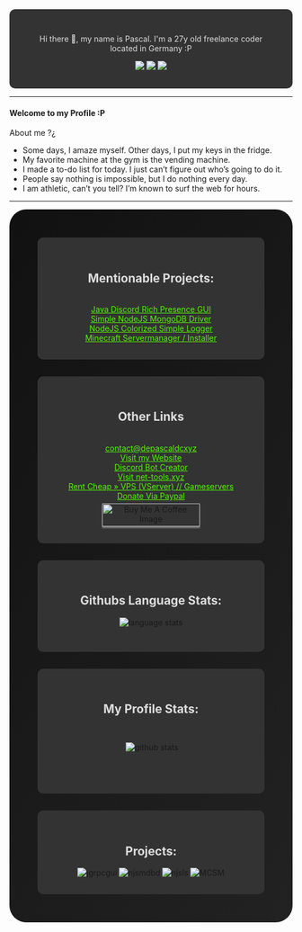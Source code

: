 <div style="background:#333; border-radius:10px; padding:30px;" align="center">
    <p style="color:#DDD">
    Hi there 👋, my name is Pascal. I'm a 27y old freelance coder located in Germany :P
    </p>
    <a style="color:#00ff00" target="_blank" href="https://github.com/depascaldc/"><img src="https://img.shields.io/github/followers/depascaldc?label=GitHub%20Followers&logo=GitHub&logoColor=%23ffffff&style=flat-square"></img></a>
    <a style="color:#00ff00" target="_blank" href="https://discord.gg/Hjymztg5rR"><img src="https://img.shields.io/discord/776519121147527210?label=depascaldc.xyz%20Discord&logo=Discord&logoColor=%23ffffff&style=flat-square"></img></a>
    <a style="color:#00ff00" target="_blank" href="https://www.paypal.com/paypalme/depascaldc"><img src="https://img.shields.io/static/v1?label=Donate%20Via%20Paypal&message=paypal&style=flat-square&logo=paypal&color=lightgrey"></img></a>
</div>

---

#### Welcome to my Profile :P

About me ?¿
- Some days, I amaze myself. Other days, I put my keys in the fridge.
- My favorite machine at the gym is the vending machine.
- I made a to-do list for today. I just can’t figure out who’s going to do it.
- People say nothing is impossible, but I do nothing every day.
- I am athletic, can’t you tell? I’m known to surf the web for hours.

---

<div style="background: linear-gradient(125deg, #111, #222); border-radius: 30px; padding: 50px;">
    <div style="background:#333; border-radius:10px; padding:30px;" align="center">
        <h2 style="color:#DDD">Mentionable Projects:</h2><br />
        <a style="margin-top: 5px;color:#52f700" target="_blank"
            href="https://github.com/depascaldc/Java-DiscordRPC-GUI"> Java Discord Rich Presence GUI</a><br />
        <a style="margin-top: 5px;color:#52f700" target="_blank"
            href="https://www.npmjs.com/package/nodejs-mongodb-driver"> Simple NodeJS MongoDB Driver</a><br />
        <a style="margin-top: 5px;color:#52f700" target="_blank"
            href="https://www.npmjs.com/package/simple-nodejs-logger"> NodeJS Colorized Simple Logger</a><br />
        <a style="margin-top: 5px;color:#52f700" target="_blank"
            href="https://github.com/depascaldc/MinecraftServermanager"> Minecraft Servermanager / Installer</a>
    </div>
    <div style="background:#333; border-radius:10px; padding:30px;  margin-top:30px;" align="center">
        <h2 style="color:#DDD">Other Links</h2><br />
        <a style="margin-top: 5px;color:#52f700" target="_blank"
            href="mailto://contact@depascaldc.xyz">contact@depascaldcxyz</a><br />
        <a style="margin-top: 5px;color:#52f700" target="_blank" href="https://depascaldc.xyz/">Visit my
            Website</a><br />
        <a style="margin-top: 5px;color:#52f700" target="_blank" href="https://discordbot-creator.xyz/">Discord Bot
            Creator</a><br />
        <a style="margin-top: 5px;color:#52f700" target="_blank" href="https://net-tools.xyz/">Visit
            net-tools.xyz</a><br />
        <a style="margin-top: 5px;color:#52f700" target="_blank" href="https://minehub.de/register/?ref=88553">Rent
            Cheap » VPS (VServer) // Gameservers</a><br />
        <a style="margin-top: 5px;color:#52f700" target="_blank"
            href="https://www.paypal.com/paypalme/depascaldc">Donate Via Paypal</a><br />
        <a align="center" href="https://www.buymeacoffee.com/depascaldc" target="_blank"><img
                src="https://www.buymeacoffee.com/assets/img/custom_images/orange_img.png" alt="Buy Me A Coffee Image"
                style="margin-top: 5px; height: 41px !important;width: 174px !important;box-shadow: 0px 3px 2px 0px rgba(190, 190, 190, 0.5) !important;-webkit-box-shadow: 0px 3px 2px 0px rgba(190, 190, 190, 0.5) !important;"></a>
    </div>
    <div align="center" style="background:#333; border-radius:10px; padding:30px;  margin-top:30px;">
        <h2 style="color:#DDD">Githubs Language Stats:</h2>
        <p><img src="https://github-readme-stats.vercel.app/api/top-langs/?username=depascaldc&layout=compact&theme=dark"
                alt="language stats"></p>
    </div>
    <div align="center" style="background:#333; border-radius:10px; padding:30px;  margin-top:30px;">
        <h2 style="color:#DDD">My Profile Stats:</h2>
        <p style="background:#333; border-radius:10px; padding:30px;" align="center">&nbsp;<img
                src="https://github-readme-stats.vercel.app/api?username=depascaldc&show_icons=true&hide=issues,prs&theme=dark"
                alt="github stats"></p>
    </div>
    <div align="center" style="background:#333; border-radius:10px; padding:30px;  margin-top:30px;">
        <h2 style="color:#DDD">Projects:</h2>
        <div style="display:flexbox;">
            <img class="projectImage"
                src="https://github-readme-stats.vercel.app/api/pin/?username=depascaldc&repo=Java-DiscordRPC-GUI&theme=dark"
                alt="jgrpcgui">
            <img class="projectImage"
                src="https://github-readme-stats.vercel.app/api/pin/?username=depascaldc&repo=nodejs-mongodb-driver&theme=dark"
                alt="njsmdbd">
            <img class="projectImage"
                src="https://github-readme-stats.vercel.app/api/pin/?username=depascaldc&repo=simple-nodejs-logger&theme=dark"
                alt="njsls">
            <img class="projectImage"
                src="https://github-readme-stats.vercel.app/api/pin/?username=depascaldc&repo=MinecraftServermanager&theme=dark"
                alt="MCSM">
        </div>
    </div>
</div>